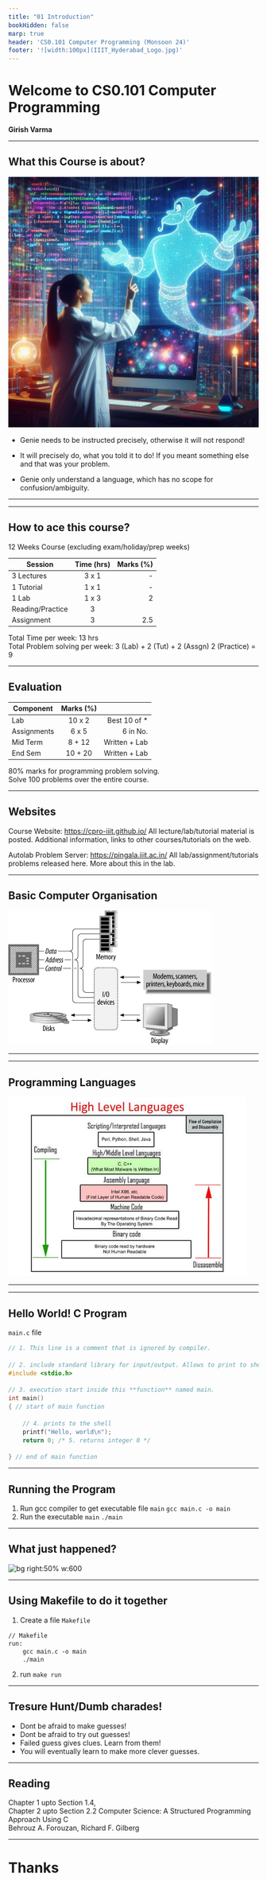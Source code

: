 ```yaml
---
title: "01 Introduction"
bookHidden: false
marp: true
header: 'CS0.101 Computer Programming (Monsoon 24)'
footer: '![width:100px](IIIT_Hyderabad_Logo.jpg)'
---
```


# Welcome to CS0.101 Computer Programming

__Girish Varma__



---
## What this Course is about?

![bg right:50% w:500](code_spell.jpeg)

- Genie needs to be instructed precisely, otherwise it will not respond!

- It will precisely do, what you told it to do! If you meant something else and that was your problem.

- Genie only understand a language, which has no scope for confusion/ambiguity.

---

---
## How to ace this course?

12 Weeks Course (excluding exam/holiday/prep weeks) ​

| Session          |Time (hrs) |Marks (%)|
|------------------|:---------:|--------:|
| 3 Lectures       |  3 x 1    | -       |
| 1 Tutorial       |  1 x 1    | -       |
| 1 Lab            |  1 x 3    |    2    |
| Reading/Practice |  3        |         |
| Assignment       |  3        | 2.5     |


Total Time per week: 13 hrs  
Total Problem solving per week: 3 (Lab) + 2 (Tut) + 2 (Assgn) 2 (Practice) = 9

---
## Evaluation

| Component        |Marks (%)  |                |
|------------------|:---------:|---------------:|
| Lab              |  10 x 2   | Best 10 of *   |
| Assignments      |   6 x 5   | 6 in No.       |
| Mid Term         |   8 + 12  | Written + Lab  |
| End Sem          |  10 + 20  | Written + Lab  |


80% marks for programming problem solving.  
Solve 100 problems over the entire course.

---
## Websites

Course Website: https://cpro-iiit.github.io/
All lecture/lab/tutorial material is posted. Additional information, links to other courses/tutorials on the web.

Autolab Problem Server: https://pingala.iiit.ac.in/
All lab/assignment/tutorials problems released here. More about this in the lab.


---
## Basic Computer Organisation

![bg right:60% w:600](computer_organization.png)

---


---
## Programming Languages

![bg right:50% w:600](high-low-langs.png)

---

---
## Hello World! C Program
`main.c` file
```c
// 1. This line is a comment that is ignored by compiler.

// 2. include standard library for input/output. Allows to print to shell
#include <stdio.h> 

// 3. execution start inside this **function** named main. 
int main() 
{ // start of main function

    // 4. prints to the shell
    printf("Hello, world\n");
    return 0; /* 5. returns integer 0 */

} // end of main function
```

---

## Running the Program

1. Run gcc compiler to get executable file `main`
```gcc main.c -o main```
2. Run the executable `main`
```./main```

---
## What just happened?

![bg right:50% w:600](c_compilation.png)

---
## Using Makefile to do it together

1. Create a file `Makefile`
```make
// Makefile
run: 
    gcc main.c -o main
    ./main
```
2. run `make run`

---
## Tresure Hunt/Dumb charades!

- Dont be afraid to make guesses!
- Dont be afraid to try out guesses! 
- Failed guess gives clues. Learn from them!
- You will eventually learn to make more clever guesses.

---
## Reading 

Chapter 1 upto Section 1.4,  
Chapter 2 upto Section 2.2
Computer Science: A Structured Programming Approach Using C    
Behrouz A. Forouzan, Richard F. Gilberg


---

# Thanks
